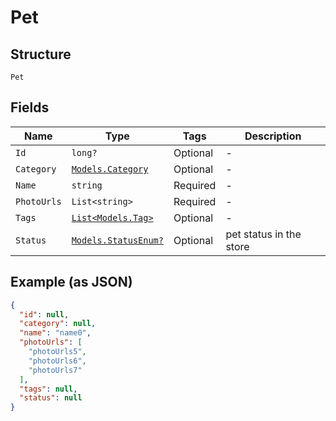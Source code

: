 
# Pet

## Structure

`Pet`

## Fields

| Name | Type | Tags | Description |
|  --- | --- | --- | --- |
| `Id` | `long?` | Optional | - |
| `Category` | [`Models.Category`](../../doc/models/category.md) | Optional | - |
| `Name` | `string` | Required | - |
| `PhotoUrls` | `List<string>` | Required | - |
| `Tags` | [`List<Models.Tag>`](../../doc/models/tag.md) | Optional | - |
| `Status` | [`Models.StatusEnum?`](../../doc/models/status-enum.md) | Optional | pet status in the store |

## Example (as JSON)

```json
{
  "id": null,
  "category": null,
  "name": "name0",
  "photoUrls": [
    "photoUrls5",
    "photoUrls6",
    "photoUrls7"
  ],
  "tags": null,
  "status": null
}
```

